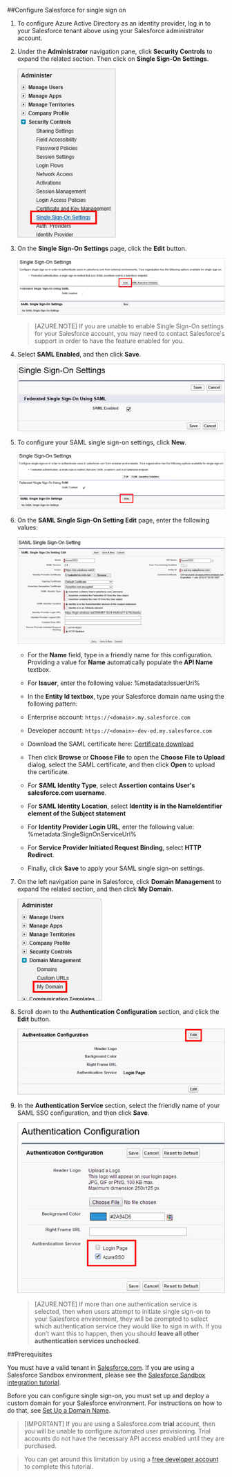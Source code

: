 ##Configure Salesforce for single sign on

1. To configure Azure Active Directory as an identity provider, log in to your Salesforce tenant above using your Salesforce administrator account.

2. Under the **Administrator** navigation pane, click **Security Controls** to expand the related section. Then click on **Single Sign-On Settings**.

	![Click on Single Sign-On Settings under Security Controls][10]

3. On the **Single Sign-On Settings** page, click the **Edit** button.

	![Click the Edit button][11]

	> [AZURE.NOTE] If you are unable to enable Single Sign-On settings for your Salesforce account, you may need to contact Salesforce's support in order to have the feature enabled for you.

4. Select **SAML Enabled**, and then click **Save**.

	![Select SAML Enabled][12]

5. To configure your SAML single sign-on settings, click **New**.

	![Select SAML Enabled][13]

6. On the **SAML Single Sign-On Setting Edit** page, enter the following values:

	![Screenshot of the configurations that you should make][14]

	- For the **Name** field, type in a friendly name for this configuration. Providing a value for **Name** automatically populate the **API Name** textbox.

	- For **Issuer**, enter the following value: %metadata:IssuerUri%

	- In the **Entity Id textbox**, type your Salesforce domain name using the following pattern:

	- Enterprise account: `https://<domain>.my.salesforce.com`

	- Developer account: `https://<domain>-dev-ed.my.salesforce.com`

	- Download the SAML certificate here: [Certificate download](%metadata:CertificateDownloadUrl%)

	- Then click **Browse** or **Choose File** to open the **Choose File to Upload** dialog, select the SAML certificate, and then click **Open** to upload the certificate.

	- For **SAML Identity Type**, select **Assertion contains User's salesforce.com username**.

	- For **SAML Identity Location**, select **Identity is in the NameIdentifier element of the Subject statement**

	- For **Identity Provider Login URL**, enter the following value: %metadata:SingleSignOnServiceUrl%

	- For **Service Provider Initiated Request Binding**, select **HTTP Redirect**.


	- Finally, click **Save** to apply your SAML single sign-on settings.

7. On the left navigation pane in Salesforce, click **Domain Management** to expand the related section, and then click **My Domain**.
	
	![Click on My Domain][15]

8. Scroll down to the **Authentication Configuration** section, and click the **Edit** button.

	![Click the Edit button][16]

9. In the **Authentication Service** section, select the friendly name of your SAML SSO configuration, and then click **Save**.

	![Select your SSO configuration][17]

	> [AZURE.NOTE] If more than one authentication service is selected, then when users attempt to initiate single sign-on to your Salesforce environment, they will be prompted to select which authentication service they would like to sign in with. If you don’t want this to happen, then you should **leave all other authentication services unchecked**.

[10]: media/sf-admin-sso.png
[11]: media/sf-admin-sso-edit.png
[12]: media/sf-enable-saml.png
[13]: media/sf-admin-sso-new.png
[14]: media/sf-saml-config.png
[15]: media/sf-my-domain.png
[16]: media/sf-edit-auth-config.png
[17]: media/sf-auth-config.png

##Prerequisites

You must have a valid tenant in [Salesforce.com](https://www.salesforce.com/). If you are using a Salesforce Sandbox environment, please see the [Salesforce Sandbox integration tutorial](https://go.microsoft.com/fwLink/?LinkID=521879).

Before you can configure single sign-on, you must set up and deploy a custom domain for your Salesforce environment. For instructions on how to do that, see [Set Up a Domain Name](https://help.salesforce.com/HTViewHelpDoc?id=domain_name_setup.htm&language=en_US).

> [IMPORTANT] If you are using a Salesforce.com **trial** account, then you will be unable to configure automated user provisioning. Trial accounts do not have the necessary API access enabled until they are purchased.

> You can get around this limitation by using a [free developer account](https://developer.salesforce.com/signup) to complete this tutorial.
